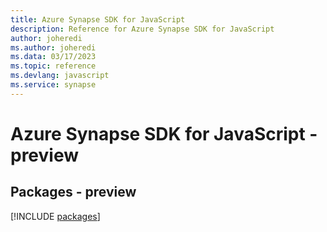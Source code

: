 ```yaml
---
title: Azure Synapse SDK for JavaScript
description: Reference for Azure Synapse SDK for JavaScript
author: joheredi
ms.author: joheredi
ms.data: 03/17/2023
ms.topic: reference
ms.devlang: javascript
ms.service: synapse
---
```

# Azure Synapse SDK for JavaScript - preview
## Packages - preview
[!INCLUDE [packages](synapse-index.md)]